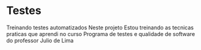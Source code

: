 # Testes
Treinando testes automatizados
Neste projeto Estou treinando as tecnicas praticas que aprendi no curso Programa de testes e qualidade de software do professor Julio de Lima
